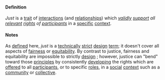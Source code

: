 #### Definition

*Just* is a [trait](https://github.com/gcassel/Modular-Organization-Terminology/blob/master/terms/trait.md) of [interactions](https://github.com/gcassel/Modular-Organization-Terminology/blob/master/terms/interaction.md) (and [relationships](https://github.com/gcassel/Modular-Organization-Terminology/blob/master/terms/relate.md)) which *[validly](https://github.com/gcassel/Modular-Organization-Terminology/blob/master/terms/valid.md) [support](https://github.com/gcassel/Modular-Organization-Terminology/blob/master/terms/support.md) all [relevant](https://github.com/gcassel/Modular-Organization-Terminology/blob/master/terms/relevance.md) [rights](https://github.com/gcassel/Modular-Organization-Terminology/blob/master/terms/right.md) of [participants](https://github.com/gcassel/Modular-Organization-Terminology/blob/master/terms/participate.md)* in a [specific](https://github.com/gcassel/Modular-Organization-Terminology/blob/master/terms/specific.md) [context](https://github.com/gcassel/Modular-Organization-Terminology/blob/master/terms/context.md). 
		
#### Notes

As [defined](https://github.com/gcassel/Modular-Organization-Terminology/blob/master/terms/definition.md) here, *just* is a [technically](https://github.com/gcassel/Modular-Organization-Terminology/blob/master/terms/technical.md) [strict](https://github.com/gcassel/Modular-Organization-Terminology/blob/master/terms/strict.md) [design](https://github.com/gcassel/Modular-Organization-Terminology/blob/master/terms/design.md) [term](https://github.com/gcassel/Modular-Organization-Terminology/blob/master/terms/term.md); it doesn't cover all aspects of [fairness](https://github.com/gcassel/Modular-Organization-Terminology/blob/master/terms/fair.md) or [equitability](https://github.com/gcassel/Modular-Organization-Terminology/blob/master/terms/equitable.md).  By contrast to justice, fairness and equitability are impossible to strictly [design](https://github.com/gcassel/Modular-Organization-Terminology/blob/master/terms/design.md) ; however, justice can "bend" toward those [principles](https://github.com/gcassel/Modular-Organization-Terminology/blob/master/terms/principle.md) by consistently [developing](https://github.com/gcassel/Modular-Organization-Terminology/blob/master/terms/develop.md) the rights which are [offered](https://github.com/gcassel/Modular-Organization-Terminology/blob/master/terms/offer.md) to all [participants](https://github.com/gcassel/Modular-Organization-Terminology/blob/master/terms/participate.md), or to specific [roles](https://github.com/gcassel/Modular-Organization-Terminology/blob/master/terms/role.md), in a [social](https://github.com/gcassel/Modular-Organization-Terminology/blob/master/terms/social.md) [context](https://github.com/gcassel/Modular-Organization-Terminology/blob/master/terms/context.md) such as a [community](https://github.com/gcassel/Modular-Organization-Terminology/blob/master/terms/community.md) or [collective](https://github.com/gcassel/Modular-Organization-Terminology/blob/master/terms/collective.md).  
